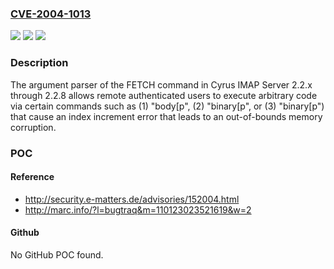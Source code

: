### [CVE-2004-1013](https://cve.mitre.org/cgi-bin/cvename.cgi?name=CVE-2004-1013)
![](https://img.shields.io/static/v1?label=Product&message=n%2Fa&color=blue)
![](https://img.shields.io/static/v1?label=Version&message=n%2Fa&color=blue)
![](https://img.shields.io/static/v1?label=Vulnerability&message=n%2Fa&color=brighgreen)

### Description

The argument parser of the FETCH command in Cyrus IMAP Server 2.2.x through 2.2.8 allows remote authenticated users to execute arbitrary code via certain commands such as (1) "body[p", (2) "binary[p", or (3) "binary[p") that cause an index increment error that leads to an out-of-bounds memory corruption.

### POC

#### Reference
- http://security.e-matters.de/advisories/152004.html
- http://marc.info/?l=bugtraq&m=110123023521619&w=2

#### Github
No GitHub POC found.

